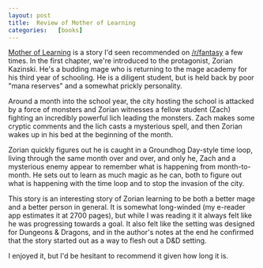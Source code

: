 ```yaml
---
layout: post
title:  Review of Mother of Learning
categories:   [books]
---
```

[Mother of Learning](https://www.fictionpress.com/s/2961893/1/Mother-of-Learning) is a story I'd seen recommended on [/r/fantasy](reddit.com/r/fantasy) a few times.
In the first chapter, we're introduced to the protagonist, Zorian Kazinski.
He's a budding mage who is returning to the mage academy for his third year of schooling.
He is a diligent student, but is held back by poor "mana reserves" and a somewhat prickly personality.

Around a month into the school year, the city hosting the school is attacked by a force of monsters
and Zorian witnesses a fellow student (Zach) fighting an incredibly powerful lich leading the monsters.
Zach makes some cryptic comments and the lich casts a mysterious spell,
and then Zorian wakes up in his bed at the beginning of the month.

Zorian quickly figures out he is caught in a Groundhog Day-style time loop, living through the same month over and over,
and only he, Zach and a mysterious enemy appear to remember what is happening from month-to-month.
He sets out to learn as much magic as he can, both to figure out what is happening with the time loop and to stop the invasion of the city.

This story is an interesting story of Zorian learning to be both a better mage and a better person in general.
It is somewhat long-winded (my e-reader app estimates it at 2700 pages),
but while I was reading it it always felt like he was progressing towards a goal.
It also felt like the setting was designed for Dungeons & Dragons,
and in the author's notes at the end he confirmed that the story started out as a way to flesh out a D&D setting.

I enjoyed it, but I'd be hesitant to recommend it given how long it is.
